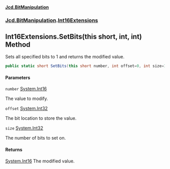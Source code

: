 #### [Jcd.BitManipulation](index.md 'index')

### [Jcd.BitManipulation](Jcd.BitManipulation.md 'Jcd.BitManipulation').[Int16Extensions](Jcd.BitManipulation.Int16Extensions.md 'Jcd.BitManipulation.Int16Extensions')

## Int16Extensions.SetBits(this short, int, int) Method

Sets all specified bits to 1 and returns the modified value.

```csharp
public static short SetBits(this short number, int offset=0, int size=16);
```

#### Parameters

<a name='Jcd.BitManipulation.Int16Extensions.SetBits(thisshort,int,int).number'></a>

`number` [System.Int16](https://docs.microsoft.com/en-us/dotnet/api/System.Int16 'System.Int16')

The value to modify.

<a name='Jcd.BitManipulation.Int16Extensions.SetBits(thisshort,int,int).offset'></a>

`offset` [System.Int32](https://docs.microsoft.com/en-us/dotnet/api/System.Int32 'System.Int32')

The bit location to store the value.

<a name='Jcd.BitManipulation.Int16Extensions.SetBits(thisshort,int,int).size'></a>

`size` [System.Int32](https://docs.microsoft.com/en-us/dotnet/api/System.Int32 'System.Int32')

The number of bits to set on.

#### Returns

[System.Int16](https://docs.microsoft.com/en-us/dotnet/api/System.Int16 'System.Int16')
The modified value.